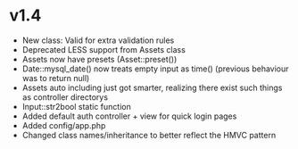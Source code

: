 v1.4
=====
* New class: Valid for extra validation rules
* Deprecated LESS support from Assets class
* Assets now have presets (Asset::preset())
* Date::mysql_date() now treats empty input as time() (previous behaviour was to return null)
* Assets auto including just got smarter, realizing there exist such things as controller directorys
* Input::str2bool static function
* Added default auth controller + view for quick login pages
* Added config/app.php
* Changed class names/inheritance to better reflect the HMVC pattern